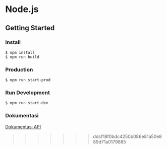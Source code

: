 # Node.js
## Getting Started

### Install
```
$ npm install 
$ npm run build
```
### Production
```
$ npm run start-prod
```
### Run Development
```
$ npm run start-dev
```
### Dokumentasi
[Dokumentasi API](https://documenter.getpostman.com/view/23711788/2s9YkocMBi)
>>>>>>> ddcf18f0bdc4250b086e81a50e889d71a0179885
